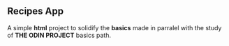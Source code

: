 ## Recipes App

A simple **html** project to solidify the **basics** made in parralel with the study of **THE ODIN PROJECT** basics path.
